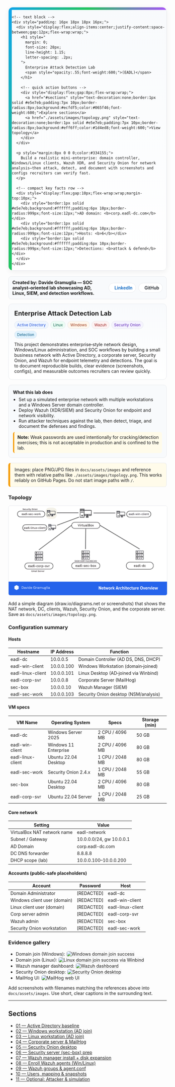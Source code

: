 <!-- EADL Hero Banner -->
<div style="
  margin: 6px 0 18px 0;
  border-radius: 14px;
  overflow: hidden;
  border: 1px solid #e5e7eb;
  box-shadow: 0 4px 18px rgba(2,6,23,.06);
">
  <!-- top gradient strip -->
  <div style="
    height: 8px;
    background: linear-gradient(90deg,#0ea5e9,#22c55e,#a855f7);
  "></div>

  <!-- content row -->
  <div style="
    display: grid;
    grid-template-columns: 10px 1fr;
    gap: 0;
    background: linear-gradient(180deg,#f8fafc 0%, #ffffff 100%);
  ">
    <!-- left color bar -->
    <div style="background: linear-gradient(180deg,#0ea5e9,#22c55e);"></div>

    <!-- text block -->
    <div style="padding: 16px 18px 18px 16px;">
      <div style="display:flex;align-items:center;justify-content:space-between;gap:12px;flex-wrap:wrap;">
        <h1 style="
          margin: 0;
          font-size: 28px;
          line-height: 1.15;
          letter-spacing: .2px;
        ">
          Enterprise Attack Detection Lab
          <span style="opacity:.55;font-weight:600;">(EADL)</span>
        </h1>

        <!-- quick action buttons -->
        <div style="display:flex;gap:8px;flex-wrap:wrap;">
          <a href="#sections" style="text-decoration:none;border:1px solid #e5e7eb;padding:7px 10px;border-radius:8px;background:#ecfdf5;color:#065f46;font-weight:600;">Explore sections</a>
          <a href="./assets/images/topology.png" style="text-decoration:none;border:1px solid #e5e7eb;padding:7px 10px;border-radius:8px;background:#eff6ff;color:#1d4ed8;font-weight:600;">View topology</a>
        </div>
      </div>

      <p style="margin:8px 0 0 0;color:#334155;">
        Build a realistic mini‑enterprise: domain controller, Windows/Linux clients, Wazuh XDR, and Security Onion for network analysis—then attack, detect, and document with screenshots and configs recruiters can verify fast.
      </p>

      <!-- compact key facts row -->
      <div style="display:flex;gap:10px;flex-wrap:wrap;margin-top:10px;">
        <div style="border:1px solid #e5e7eb;background:#ffffff;padding:6px 10px;border-radius:999px;font-size:12px;">AD domain: <b>corp.eadl-dc.com</b></div>
        <div style="border:1px solid #e5e7eb;background:#ffffff;padding:6px 10px;border-radius:999px;font-size:12px;">Hosts: <b>6</b></div>
        <div style="border:1px solid #e5e7eb;background:#ffffff;padding:6px 10px;border-radius:999px;font-size:12px;">Detections: <b>attack & defend</b></div>
      </div>
    </div>
  </div>
</div>




<!-- Top author bar with LinkedIn/GitHub -->
<div style="display:flex;justify-content:space-between;align-items:center;gap:12px;border:1px solid #e5e7eb;background:#f8fafc;padding:10px 12px;border-radius:10px;margin:6px 0 14px 0;">
  <div style="font-weight:700;">
    Created by: Davide Gramuglia — SOC analyst–oriented lab showcasing AD, Linux, SIEM, and detection workflows.
  </div>
  <div style="display:flex;gap:8px;align-items:center;">
    <a href="YOUR-LINKEDIN-URL" target="_blank" rel="noopener noreferrer" title="LinkedIn profile" style="display:inline-flex;align-items:center;gap:8px;text-decoration:none;border:1px solid #e5e7eb;padding:6px 10px;border-radius:999px;background:#ffffff;">
      <svg xmlns="http://www.w3.org/2000/svg" viewBox="0 0 448 512" width="18" height="18" aria-hidden="true"><path fill="#0a66c2" d="M100.28 448H7.4V148.9h92.88zm-46.44-340C24.86 108 0 83 0 52.9A52.9 52.9 0 0 1 53.84 0c29.5 0 53.84 24 53.84 52.9S83.33 108 53.84 108zM447.9 448h-92.4V302.4c0-34.7-.7-79.3-48.3-79.3-48.3 0-55.7 37.7-55.7 76.6V448h-92.4V148.9h88.7v40.8h1.3c12.3-23.4 42.4-48.3 87.3-48.3 93.5 0 110.7 61.5 110.7 141.4z"/></svg>
      <span style="font-weight:600;color:#0a66c2;">LinkedIn</span>
    </a>
    <a href="YOUR-GITHUB-URL" target="_blank" rel="noopener noreferrer" title="GitHub profile" style="display:inline-flex;align-items:center;gap:8px;text-decoration:none;border:1px solid #e5e7eb;padding:6px 10px;border-radius:999px;background:#ffffff;">
      <svg xmlns="http://www.w3.org/2000/svg" viewBox="0 0 16 16" width="18" height="18" aria-hidden="true"><path fill="#24292f" d="M8 0C3.58 0 0 3.58 0 8a8 8 0 0 0 5.47 7.59c.4.07.55-.17.55-.38..."/></svg>
      <span style="font-weight:600;color:#24292f;">GitHub</span>
    </a>
  </div>
</div>

<!-- Hero header -->
<div style="border:1px solid #e5e7eb;background:linear-gradient(180deg,#f8fafc, #ffffff);padding:18px 18px;border-radius:12px;margin:10px 0 16px 0;">
  <div style="display:flex;flex-wrap:wrap;align-items:center;gap:12px;justify-content:space-between;">
    <div style="font-size:20px;font-weight:700;line-height:1.2;">Enterprise Attack Detection Lab</div>
    <div style="display:flex;gap:6px;flex-wrap:wrap;">
      <span style="border:1px solid #e5e7eb;background:#eff6ff;color:#1d4ed8;padding:4px 8px;border-radius:999px;font-size:12px;">Active Directory</span>
      <span style="border:1px solid #e5e7eb;background:#ecfdf5;color:#065f46;padding:4px 8px;border-radius:999px;font-size:12px;">Linux</span>
      <span style="border:1px solid #e5e7eb;background:#fff7ed;color:#9a3412;padding:4px 8px;border-radius:999px;font-size:12px;">Windows</span>
      <span style="border:1px solid #e5e7eb;background:#fef2f2;color:#991b1b;padding:4px 8px;border-radius:999px;font-size:12px;">Wazuh</span>
      <span style="border:1px solid #e5e7eb;background:#f5f3ff;color:#5b21b6;padding:4px 8px;border-radius:999px;font-size:12px;">Security Onion</span>
      <span style="border:1px solid #e5e7eb;background:#e0f2fe;color:#075985;padding:4px 8px;border-radius:999px;font-size:12px;">Detection</span>
    </div>
  </div>
  <p style="margin:10px 0 0 0;">
    This project demonstrates enterprise‑style network design, Windows/Linux administration, and SOC workflows by building a small business network with Active Directory, a corporate server, Security Onion, and Wazuh for endpoint telemetry and detections. The goal is to document reproducible builds, clear evidence (screenshots, configs), and measurable outcomes recruiters can review quickly.
  </p>
</div>

<!-- What this lab does: UX summary -->
<div style="border:1px solid #e5e7eb;background:#f8fafc;padding:14px;border-radius:10px;margin:10px 0 16px 0;">
  <p style="margin:0 0 6px 0;font-weight:700;">What this lab does</p>
  <ul style="margin:0;padding-left:18px;">
    <li>Set up a simulated enterprise network with multiple workstations and a Windows Server domain controller.</li>
    <li>Deploy Wazuh (XDR/SIEM) and Security Onion for endpoint and network visibility.</li>
    <li>Run attacker techniques against the lab, then detect, triage, and document the defenses and findings.</li>
  </ul>
  <div style="border-left:4px solid #f59e0b;background:#fffbea;padding:8px 10px;border-radius:6px;margin-top:10px;">
    <strong>Note:</strong> Weak passwords are used intentionally for cracking/detection exercises; this is not acceptable in production and is confined to the lab.
  </div>
</div>

<!-- Image tip -->
<div style="border:1px solid #e5e7eb;background:#fffbea;border-left:6px solid #f59e0b;padding:12px 14px;border-radius:8px;margin:12px 0;">
  <p style="margin:0;">
    Images: place PNG/JPG files in <code>docs/assets/images</code> and reference them with relative paths like
    <code>./assets/images/topology.png</code>. This works reliably on GitHub Pages. Do not start image paths with <code>/</code>.
  </p>
</div>


### Topology

<p align="center">
  <img src="./assets/images/topology.png" alt="EADL enterprise topology diagram" style="max-width:100%;border:1px solid #e5e7eb;border-radius:6px;">
</p>

<p style="margin:8px 0 0 0;">
  Add a simple diagram (draw.io/diagrams.net or screenshots) that shows the NAT network, DC, clients, Wazuh, Security Onion, and the corporate server. Save as <code>docs/assets/images/topology.png</code>.
</p>

### Configuration summary

#### Hosts

| Hostname | IP Address | Function |
|---|---|---|
| eadl-dc | 10.0.0.5 | Domain Controller (AD DS, DNS, DHCP) |
| eadl-win-client | 10.0.0.100 | Windows Workstation (domain‑joined) |
| eadl-linux-client | 10.0.0.101 | Linux Desktop (AD‑joined via Winbind) |
| eadl-corp-svr | 10.0.0.8 | Corporate Server (MailHog) |
| sec-box | 10.0.0.10 | Wazuh Manager (SIEM) |
| eadl-sec-work | 10.0.0.103 | Security Onion desktop (NSM/analysis) |

#### VM specs

| VM Name | Operating System | Specs | Storage (min) |
|---|---|---|---|
| eadl-dc | Windows Server 2025 | 2 CPU / 4096 MB | 50 GB |
| eadl-win-client | Windows 11 Enterprise | 2 CPU / 4096 MB | 80 GB |
| eadl-linux-client | Ubuntu 22.04 Desktop | 1 CPU / 2048 MB | 80 GB |
| eadl-sec-work | Security Onion 2.4.x | 1 CPU / 2048 MB | 55 GB |
| sec-box | Ubuntu 22.04 Desktop | 2 CPU / 4096 MB | 80 GB |
| eadl-corp-svr | Ubuntu 22.04 Server | 1 CPU / 2048 MB | 25 GB |

#### Core network

| Setting | Value |
|---|---|
| VirtualBox NAT network name | eadl-network |
| Subnet / Gateway | 10.0.0.0/24, gw 10.0.0.1 |
| AD Domain | corp.eadl-dc.com |
| DC DNS forwarder | 8.8.8.8 |
| DHCP scope (lab) | 10.0.0.100–10.0.0.200 |

#### Accounts (public‑safe placeholders)

| Account | Password | Host |
|---|---|---|
| Domain Administrator | [REDACTED] | eadl-dc |
| Windows client user (domain) | [REDACTED] | eadl-win-client |
| Linux client user (domain) | [REDACTED] | eadl-linux-client |
| Corp server admin | [REDACTED] | eadl-corp-svr |
| Wazuh admin | [REDACTED] | sec-box |
| Security Onion workstation | [REDACTED] | eadl-sec-work |

### Evidence gallery

- Domain join (Windows): <img src="./assets/images/win-join.png" alt="Windows domain join success" style="max-width:100%;border:1px solid #e5e7eb;border-radius:6px;">  
- Domain join (Linux): <img src="./assets/images/linux-join.png" alt="Linux domain join success via Winbind" style="max-width:100%;border:1px solid #e5e7eb;border-radius:6px;">  
- Wazuh manager dashboard: <img src="./assets/images/wazuh-ui.png" alt="Wazuh dashboard" style="max-width:100%;border:1px solid #e5e7eb;border-radius:6px;">  
- Security Onion desktop: <img src="./assets/images/so-desktop.png" alt="Security Onion desktop" style="max-width:100%;border:1px solid #e5e7eb;border-radius:6px;">  
- MailHog UI: <img src="./assets/images/mailhog-ui.png" alt="MailHog web UI" style="max-width:100%;border:1px solid #e5e7eb;border-radius:6px;">

<p style="margin:8px 0 0 0;">
  Add screenshots with filenames matching the references above into <code>docs/assets/images</code>. Use short, clear captions in the surrounding text.
</p>

---

## Sections

- [01 — Active Directory baseline](sections/01-ad-baseline.md)
- [02 — Windows workstation (AD join)](sections/02-windows-workstation.html)
- [03 — Linux workstation (AD join)](sections/03-linux-workstation.md)
- [04 — Corporate server & MailHog](sections/04-corporate-server-mailhog.md)
- [05 — Security Onion desktop](sections/05-security-onion-desktop.md)
- [06 — Security server (sec-box) prep](sections/06-security-server-sec-box.md)
- [07 — Wazuh manager install + disk expansion](sections/07-wazuh-manager-install.md)
- [08 — Enroll Wazuh agents (Win/Linux)](sections/08-wazuh-agents-enroll.md)
- [09 — Wazuh groups & agent.conf](sections/09-wazuh-groups-agentconf.md)
- [10 — Users, mapping & snapshots](sections/10-users-and-snapshots.md)
- [11 — Optional: Attacker & simulation](sections/11-attacker-simulation.md)
